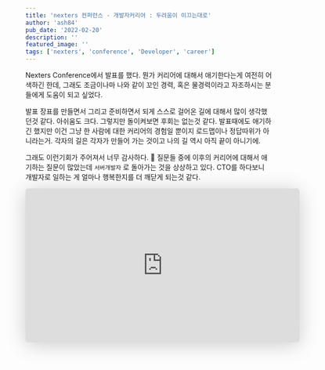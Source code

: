 ```yaml
---
title: 'nexters 컨퍼런스 - 개발자커리어 : 두려움이 이끄는대로'
author: 'ash84'
pub_date: '2022-02-20'
description: ''
featured_image: ''
tags: ['nexters', 'conference', 'Developer', 'career']
---
```


Nexters Conference에서 발표를 했다. 뭔가 커리어에 대해서 애기한다는게 여전히 어색하긴 한데, 그래도 조금이나마 나와 같이 꼬인 경력, 혹은 물경력이라고 자조하시는 분들에게 도움이 되고 싶었다. 

발표 장표를 만들면서 그리고 준비하면서 되게 스스로 걸어온 길에 대해서 많이 생각했던것 같다. 아쉬움도 크다. 그렇지만 돌이켜보면 후회는 없는것 같다. 발표때에도 애기하긴 했지만 이건 그냥 한 사람에 대한 커리어의 경험일 뿐이지 로드맵이나 정답따위가 아니라는거. 각자의 길은 각자가 만들어 가는 것이고 나의 길 역시 아직 끝이 아니기에. 

그래도 이런기회가 주어져서 너무 감사하다. 🙏 질문들 중에 이후의 커리어에 대해서 애기하는 질문이 많았는데 `서버개발자` 로 돌아가는 것을 상상하고 있다. CTO를 하다보니 개발자로 일하는 게 얼마나 행복한지를 더 깨닫게 되는것 같다. 

<iframe class="speakerdeck-iframe" frameborder="0" src="https://speakerdeck.com/player/8ecf464eaacb47f8a2b6396256e1c043" title="개발자 커리어 : 두려움이 이끄는 대로" allowfullscreen="true" mozallowfullscreen="true" webkitallowfullscreen="true" style="border: 0px; background: padding-box padding-box rgba(0, 0, 0, 0.1); margin: 0px; padding: 0px; border-radius: 6px; box-shadow: rgba(0, 0, 0, 0.2) 0px 5px 40px; width: 560px; height: 314px;" data-ratio="1.78343949044586"></iframe>
